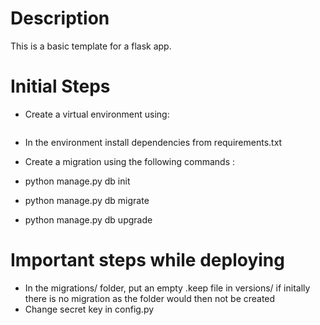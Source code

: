 # Description
This is a basic template for a flask app.

# Initial Steps
* Create a virtual environment using:
``` python -m venv venv\
```

* In the environment install dependencies from requirements.txt
* Create a migration using the following commands :

* python manage.py db init
* python manage.py db migrate
* python manage.py db upgrade

# Important steps while deploying
* In the migrations/ folder, put an empty .keep file in versions/ if initally there is no migration as the folder would then not be created
* Change secret key in config.py